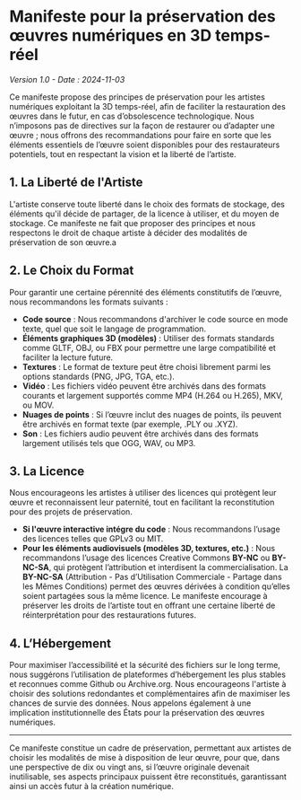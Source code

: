 # Manifeste pour la préservation des œuvres numériques en 3D temps-réel

*Version 1.0 - Date : 2024-11-03*

Ce manifeste propose des principes de préservation pour les artistes numériques exploitant la 3D temps-réel, afin de faciliter la restauration des œuvres dans le futur, en cas d’obsolescence technologique. Nous n’imposons pas de directives sur la façon de restaurer ou d’adapter une œuvre ; nous offrons des recommandations pour faire en sorte que les éléments essentiels de l’œuvre soient disponibles pour des restaurateurs potentiels, tout en respectant la vision et la liberté de l’artiste.

## 1. La Liberté de l'Artiste

L'artiste conserve toute liberté dans le choix des formats de stockage, des éléments qu'il décide de partager, de la licence à utiliser, et du moyen de stockage. Ce manifeste ne fait que proposer des principes et nous respectons le droit de chaque artiste à décider des modalités de préservation de son œuvre.a

## 2. Le Choix du Format

Pour garantir une certaine pérennité des éléments constitutifs de l’œuvre, nous recommandons les formats suivants :
   
   - **Code source** : Nous recommandons d'archiver le code source en mode texte, quel que soit le langage de programmation.
   - **Éléments graphiques 3D (modèles)** : Utiliser des formats standards comme GLTF, OBJ, ou FBX pour permettre une large compatibilité et faciliter la lecture future.
   - **Textures** : Le format de texture peut être choisi librement parmi les options standards (PNG, JPG, TGA, etc.).
   - **Vidéo** : Les fichiers vidéo peuvent être archivés dans des formats courants et largement supportés comme MP4 (H.264 ou H.265), MKV, ou MOV.
   - **Nuages de points** : Si l’œuvre inclut des nuages de points, ils peuvent être archivés en format texte (par exemple, .PLY ou .XYZ).
   - **Son** : Les fichiers audio peuvent être archivés dans des formats largement utilisés tels que OGG, WAV, ou MP3.

## 3. La Licence

Nous encourageons les artistes à utiliser des licences qui protègent leur œuvre et reconnaissent leur paternité, tout en facilitant la reconstitution pour des projets de préservation.

   - **Si l'œuvre interactive intégre du code** : Nous recommandons l’usage des licences telles que GPLv3 ou MIT.
   - **Pour les éléments audiovisuels (modèles 3D, textures, etc.)** : Nous recommandons l’usage des licences Creative Commons **BY-NC** ou **BY-NC-SA**, qui protègent l’attribution et interdisent la commercialisation. La **BY-NC-SA** (Attribution - Pas d’Utilisation Commerciale - Partage dans les Mêmes Conditions) permet des œuvres dérivées à condition qu’elles soient partagées sous la même licence. Le manifeste encourage à préserver les droits de l’artiste tout en offrant une certaine liberté de réinterprétation pour des restaurations futures.

## 4. L’Hébergement

Pour maximiser l’accessibilité et la sécurité des fichiers sur le long terme, nous suggérons l’utilisation de plateformes d’hébergement les plus stables et reconnues comme Github ou Archive.org.
Nous encourageons l'artiste à choisir des solutions redondantes et complémentaires afin de maximiser les chances de survie des données.
Nous appelons également à une implication institutionnelle des États pour la préservation des œuvres numériques.

---

Ce manifeste constitue un cadre de préservation, permettant aux artistes de choisir les modalités de mise à disposition de leur œuvre, pour que, dans une perspective de dix ou vingt ans, si l’œuvre originale devenait inutilisable, ses aspects principaux puissent être reconstitués, garantissant ainsi un accès futur à la création numérique.
